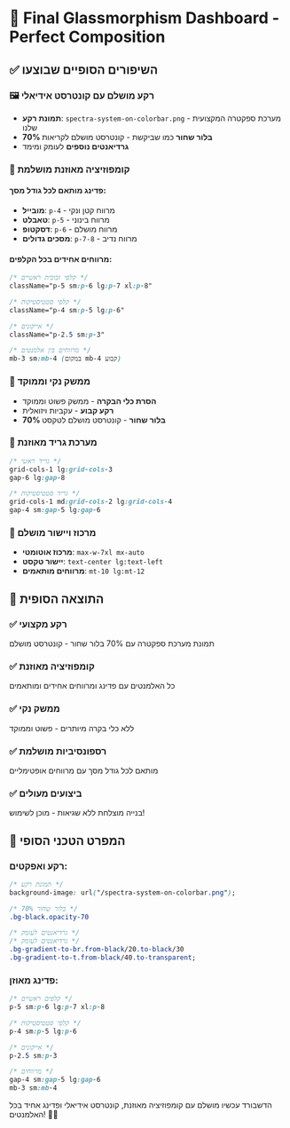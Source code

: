 # 🎯 Final Glassmorphism Dashboard - Perfect Composition

## ✅ השיפורים הסופיים שבוצעו

### 🖼️ **רקע מושלם עם קונטרסט אידיאלי**

- **תמונת רקע**: `spectra-system-on-colorbar.png` - מערכת ספקטרה המקצועית שלנו
- **70% בלור שחור** כמו שביקשת - קונטרסט מושלם לקריאות
- **גרדיאנטים נוספים** לעומק ומימד

### 🎨 **קומפוזיציה מאוזנת מושלמת**

#### **פדינג מותאם לכל גודל מסך:**

- **מובייל**: `p-4` - מרווח קטן ונקי
- **טאבלט**: `p-5` - מרווח בינוני
- **דסקטופ**: `p-6` - מרווח מושלם
- **מסכים גדולים**: `p-7-8` - מרווח נדיב

#### **מרווחים אחידים בכל הקלפים:**

```css
/* קלפי זכוכית ראשיים */
className="p-5 sm:p-6 lg:p-7 xl:p-8"

/* קלפי סטטיסטיקות */
className="p-4 sm:p-5 lg:p-6"

/* אייקונים */
className="p-2.5 sm:p-3"

/* מרווחים בין אלמנטים */
mb-3 sm:mb-4 (במקום mb-4 קבוע)
```

### 🧹 **ממשק נקי וממוקד**

- **הסרת כלי הבקרה** - ממשק פשוט וממוקד
- **רקע קבוע** - עקביות ויזואלית
- **70% בלור שחור** - קונטרסט מושלם לטקסט

### 📐 **מערכת גריד מאוזנת**

```css
/* גריד ראשי */
grid-cols-1 lg:grid-cols-3
gap-6 lg:gap-8

/* גריד סטטיסטיקות */
grid-cols-1 md:grid-cols-2 lg:grid-cols-4
gap-4 sm:gap-5 lg:gap-6
```

### 🎯 **מרכוז ויישור מושלם**

- **מרכוז אוטומטי**: `max-w-7xl mx-auto`
- **יישור טקסט**: `text-center lg:text-left`
- **מרווחים מותאמים**: `mt-10 lg:mt-12`

## 🌟 התוצאה הסופית

### ✅ **רקע מקצועי**

תמונת מערכת ספקטרה עם 70% בלור שחור - קונטרסט מושלם

### ✅ **קומפוזיציה מאוזנת**

כל האלמנטים עם פדינג ומרווחים אחידים ומותאמים

### ✅ **ממשק נקי**

ללא כלי בקרה מיותרים - פשוט וממוקד

### ✅ **רספונסיביות מושלמת**

מותאם לכל גודל מסך עם מרווחים אופטימליים

### ✅ **ביצועים מעולים**

בנייה מוצלחת ללא שגיאות - מוכן לשימוש!

## 🎨 המפרט הטכני הסופי

### רקע ואפקטים:

```css
/* תמונת רקע */
background-image: url("/spectra-system-on-colorbar.png");

/* 70% בלור שחור */
.bg-black.opacity-70

/* גרדיאנטים לעומק */
/* גרדיאנטים לעומק */
.bg-gradient-to-br.from-black/20.to-black/30
.bg-gradient-to-t.from-black/40.to-transparent;
```

### פדינג מאוזן:

```css
/* קלפים ראשיים */
p-5 sm:p-6 lg:p-7 xl:p-8

/* קלפי סטטיסטיקות */
p-4 sm:p-5 lg:p-6

/* אייקונים */
p-2.5 sm:p-3

/* מרווחים */
gap-4 sm:gap-5 lg:gap-6
mb-3 sm:mb-4
```

הדשבורד עכשיו מושלם עם קומפוזיציה מאוזנת, קונטרסט אידיאלי ופדינג אחיד בכל האלמנטים! 🎨✨
